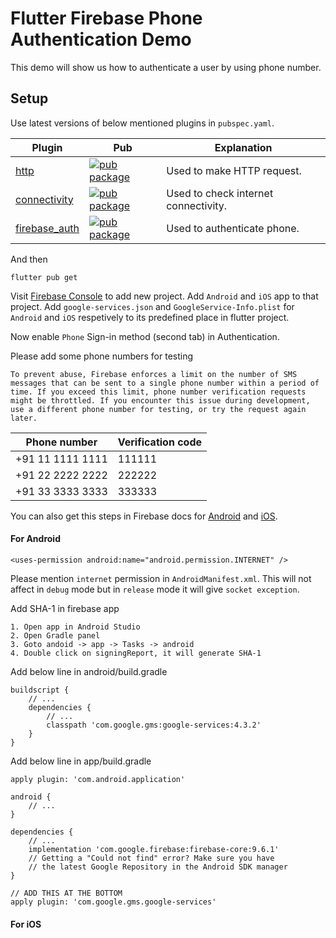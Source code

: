 # Flutter Firebase Phone Authentication Demo

This demo will show us how to authenticate a user by using phone number.

## Setup

Use latest versions of below mentioned plugins in `pubspec.yaml`.

| Plugin | Pub | Explanation |
|--------|-----|-------------|
| [http](https://github.com/dart-lang/http) | [![pub package](https://img.shields.io/pub/v/http.svg)](https://pub.dev/packages/http) | Used to make HTTP request.
| [connectivity](https://github.com/flutter/plugins/tree/master/packages/connectivity/connectivity) | [![pub package](https://img.shields.io/pub/v/connectivity.svg)](https://pub.dev/packages/connectivity) | Used to check internet connectivity. 
| [firebase_auth](https://github.com/FirebaseExtended/flutterfire/tree/master/packages/firebase_auth/firebase_auth) | [![pub package](https://img.shields.io/pub/v/firebase_auth.svg)](https://pub.dev/packages/firebase_auth) | Used to authenticate phone.

And then

    flutter pub get

Visit [Firebase Console](https://console.firebase.google.com/u/0/?pli=1) to add new project. Add `Android` and `iOS` app to that project. Add `google-services.json` and `GoogleService-Info.plist` for `Android` and `iOS` respetively to its predefined place in flutter project.

Now enable `Phone` Sign-in method (second tab) in Authentication. 

Please add some phone numbers for testing 

    To prevent abuse, Firebase enforces a limit on the number of SMS messages that can be sent to a single phone number within a period of time. If you exceed this limit, phone number verification requests might be throttled. If you encounter this issue during development, use a different phone number for testing, or try the request again later.

| Phone number | Verification code |
| ------------ | ----------------- |
| +91 11 1111 1111 | 111111 |
| +91 22 2222 2222 | 222222 |
| +91 33 3333 3333 | 333333 |

You can also get this steps in Firebase docs for [Android](https://firebase.google.com/docs/auth/android/phone-auth) and [iOS](https://firebase.google.com/docs/auth/ios/phone-auth).

#### For Android

    <uses-permission android:name="android.permission.INTERNET" />

Please mention `internet` permission in `AndroidManifest.xml`. This will not affect in `debug` mode but in `release` mode it will give `socket exception`.

Add SHA-1 in firebase app 

    1. Open app in Android Studio
    2. Open Gradle panel
    3. Goto andoid -> app -> Tasks -> android
    4. Double click on signingReport, it will generate SHA-1

Add below line in android/build.gradle

    buildscript {
        // ...
        dependencies {
            // ...
            classpath 'com.google.gms:google-services:4.3.2'
        }
    }

Add below line in app/build.gradle

    apply plugin: 'com.android.application'

    android {
        // ...
    }

    dependencies {
        // ...
        implementation 'com.google.firebase:firebase-core:9.6.1'
        // Getting a "Could not find" error? Make sure you have
        // the latest Google Repository in the Android SDK manager
    }

    // ADD THIS AT THE BOTTOM
    apply plugin: 'com.google.gms.google-services'

#### For iOS

